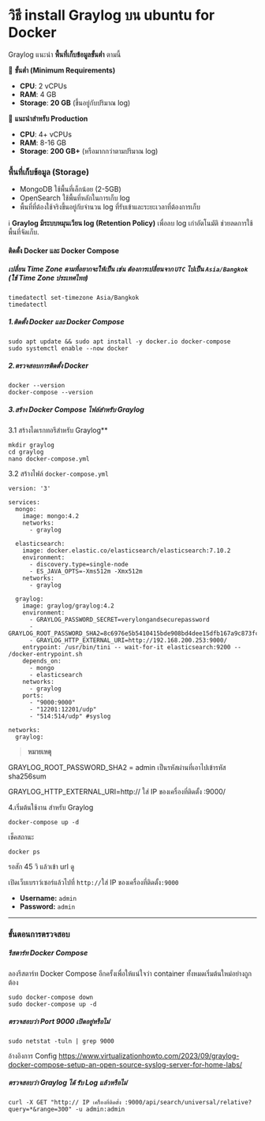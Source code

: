 
# วิธี install Graylog บน ubuntu for Docker

Graylog แนะนำ **พื้นที่เก็บข้อมูลขั้นต่ำ** ตามนี้

📌 **ขั้นต่ำ (Minimum Requirements)**

* **CPU**: 2 vCPUs
* **RAM**: 4 GB
* **Storage**: **20 GB** (ขึ้นอยู่กับปริมาณ log)

📌 **แนะนำสำหรับ Production**

* **CPU**: 4+ vCPUs
* **RAM**: 8-16 GB
* **Storage**: **200 GB+** (หรือมากกว่าตามปริมาณ log)

### **พื้นที่เก็บข้อมูล (Storage)**

* MongoDB ใช้พื้นที่เล็กน้อย (2-5GB)
* OpenSearch ใช้พื้นที่หลักในการเก็บ log
* พื้นที่ที่ต้องใช้จริงขึ้นอยู่กับจำนวน log ที่รับเข้าและระยะเวลาที่ต้องการเก็บ

ℹ️ **Graylog มีระบบหมุนเวียน log (Retention Policy)** เพื่อลบ log เก่าอัตโนมัติ ช่วยลดการใช้พื้นที่จัดเก็บ.

#### ติดตั้ง Docker และ Docker Compose

##### เปลี่ยน Time Zone ตามที่อยากจะให้เป็น เช่น ต้องการเปลี่ยนจาก `UTC` ไปเป็น `Asia/Bangkok` (ใช้ Time Zone ประเทศไทย)

```
timedatectl set-timezone Asia/Bangkok
timedatectl
```

##### 1.ติดตั้ง Docker และ Docker Compose

```
sudo apt update && sudo apt install -y docker.io docker-compose
sudo systemctl enable --now docker
```

##### 2.ตรวจสอบการติดตั้ง Docker

```
docker --version
docker-compose --version
```

##### 3.สร้าง Docker Compose ไฟล์สำหรับ Graylog
3.1 สร้างไดเรกทอรีสำหรับ Graylog**

```
mkdir graylog
cd graylog
nano docker-compose.yml
```
3.2 สร้างไฟล์ `docker-compose.yml`

```
version: '3'

services:
  mongo:
    image: mongo:4.2
    networks:
      - graylog

  elasticsearch:
    image: docker.elastic.co/elasticsearch/elasticsearch:7.10.2
    environment:
      - discovery.type=single-node
      - ES_JAVA_OPTS=-Xms512m -Xmx512m
    networks:
      - graylog

  graylog:
    image: graylog/graylog:4.2
    environment:
      - GRAYLOG_PASSWORD_SECRET=verylongandsecurepassword
      - GRAYLOG_ROOT_PASSWORD_SHA2=8c6976e5b5410415bde908bd4dee15dfb167a9c873fc4bb8a81f6f2ab448a918
      - GRAYLOG_HTTP_EXTERNAL_URI=http://192.168.200.253:9000/
    entrypoint: /usr/bin/tini -- wait-for-it elasticsearch:9200 -- /docker-entrypoint.sh
    depends_on:
      - mongo
      - elasticsearch
    networks:
      - graylog
    ports:
      - "9000:9000"
      - "12201:12201/udp"
      - "514:514/udp" #syslog

networks:
  graylog:
```

> **หมายเหตุ**  

GRAYLOG_ROOT_PASSWORD_SHA2 = admin เป็นรหัสผ่านที่เอาไปเข้ารหัส sha256sum

GRAYLOG_HTTP_EXTERNAL_URI=http:// ใส่ IP ของเครื่องที่ติดตั้ง :9000/



4.เริ่มต้นใช้งาน สำหรับ Graylog

```
docker-compose up -d
```

เช็คสถานะ

```
docker ps
```

รอสัก 45 วิ แล้วเข้า url ดู

เปิดเว็บเบราว์เซอร์แล้วไปที่ `http://`ใส่ IP ของเครื่องที่ติดตั้ง`:9000`

* **Username:** `admin`
* **Password:** `admin`

---

### ขั้นตอนการตรวจสอบ

##### รีสตาร์ท Docker Compose

ลองรีสตาร์ท Docker Compose อีกครั้งเพื่อให้แน่ใจว่า container ทั้งหมดเริ่มต้นใหม่อย่างถูกต้อง

```
sudo docker-compose down
sudo docker-compose up -d
```

##### ตรวจสอบว่า Port 9000 เปิดอยู่หรือไม่

```
sudo netstat -tuln | grep 9000
```

อ้างอิงการ Config
https://www.virtualizationhowto.com/2023/09/graylog-docker-compose-setup-an-open-source-syslog-server-for-home-labs/

##### ตรวจสอบว่า Graylog ได้ รับ Log แล้วหรือไม่

```
curl -X GET "http:// IP เครื่ิองที่ติดตั้ง :9000/api/search/universal/relative?query=*&range=300" -u admin:admin
```
